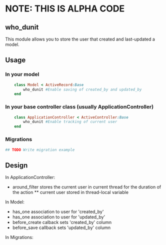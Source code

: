 # NOTE: THIS IS ALPHA CODE 

## who_dunit

This module allows you to store the user that created and last-updated a model.


## Usage

### In your model
```ruby
    class Model < ActiveRecord:Base
        who_dunit #Enable saving of created_by and updated_by
    end
```

### In your base controller class (usually ApplicationController)

``` ruby
	class ApplicationController < ActiveController:Base
		who_dunit #Enable tracking of current user
	end
```

### Migrations
``` ruby
## TODO Write migration example
``` 


## Design

In ApplicationController:
* around_filter stores the current user in current thread for the duration of the action
** current user stored in thread-local variable 

In Model:
* has_one association to user for 'created_by'
* has_one association to user for 'updated_by'
* before_create calback sets 'created_by' column
* before_save callback sets 'updated_by' column

In Migrations:
